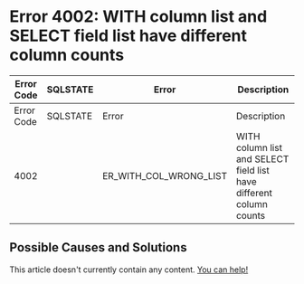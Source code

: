 
# Error 4002: WITH column list and SELECT field list have different column counts


| Error Code | SQLSTATE | Error | Description |
| --- | --- | --- | --- |
| Error Code | SQLSTATE | Error | Description |
| 4002 |  | ER_WITH_COL_WRONG_LIST | WITH column list and SELECT field list have different column counts |




## Possible Causes and Solutions


This article doesn't currently contain any content. [You can help!](/en/writing-and-editing-knowledge-base-articles/)

